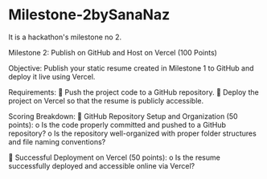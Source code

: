 # Milestone-2bySanaNaz
It is a hackathon's milestone no 2.

Milestone 2: Publish on GitHub and Host on Vercel (100 Points)

Objective:
Publish your static resume created in Milestone 1 to GitHub and deploy it live using Vercel.

Requirements:
 Push the project code to a GitHub repository.
 Deploy the project on Vercel so that the resume is publicly accessible.

Scoring Breakdown:
 GitHub Repository Setup and Organization (50 points):
o Is the code properly committed and pushed to a GitHub repository?
o Is the repository well-organized with proper folder structures and file naming
conventions?

 Successful Deployment on Vercel (50 points):
o Is the resume successfully deployed and accessible online via Vercel? 

